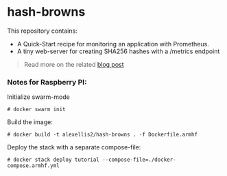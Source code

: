 # hash-browns

This repository contains:

* A Quick-Start recipe for monitoring an application with Prometheus.
* A tiny web-server for creating SHA256 hashes with a /metrics endpoint

> Read more on the related [blog post](http://blog.alexellis.io/prometheus-monitoring/)

### Notes for Raspberry PI:

Initialize swarm-mode

```
# docker swarm init
```

Build the image:

```
# docker build -t alexellis2/hash-browns . -f Dockerfile.armhf
```

Deploy the stack with a separate compose-file:

```
# docker stack deploy tutorial --compose-file=./docker-compose.armhf.yml
```
